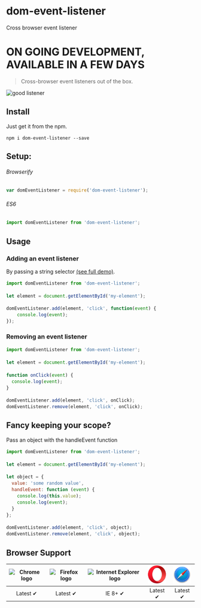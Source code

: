 # dom-event-listener
Cross browser event listener

# ON GOING DEVELOPMENT, AVAILABLE IN A FEW DAYS

> Cross-browser event listeners out of the box.

![good listener](https://cloud.githubusercontent.com/assets/398893/10718224/dfc25f6c-7b2a-11e5-9d3d-75b35e8603c8.jpg)

## Install

Just get it from the npm.

```
npm i dom-event-listener --save
```

## Setup:

###### Browserify

```js
var domEventListener = require('dom-event-listener');
```

###### ES6

```js
import domEventListener from 'dom-event-listener';
```

## Usage

### Adding an event listener

By passing a string selector [(see full demo)](https://github.com/zenorocha/good-listener/blob/master/demo/selector.html).

```js
import domEventListener from 'dom-event-listener';

let element = document.getElementById('my-element');

domEventListener.add(element, 'click', function(event) {
    console.log(event);
});
```

### Removing an event listener

```js
import domEventListener from 'dom-event-listener';

let element = document.getElementById('my-element');

function onClick(event) {
  console.log(event);
}

domEventListener.add(element, 'click', onClick);
domEventListener.remove(element, 'click', onClick);
```

## Fancy keeping your scope?

Pass an object with the handleEvent function

```js
import domEventListener from 'dom-event-listener';

let element = document.getElementById('my-element');

let object = {
  value: 'some random value',
  handleEvent: function (event) {
    console.log(this.value);
    console.log(event);
  }
};

domEventListener.add(element, 'click', object);
domEventListener.remove(element, 'click', object);
```

## Browser Support

| <img src="https://raw.githubusercontent.com/alrra/browser-logos/master/chrome/chrome_64x64.png" width="48px" height="48px" alt="Chrome logo"> | <img src="https://raw.githubusercontent.com/alrra/browser-logos/master/firefox/firefox_64x64.png" width="48px" height="48px" alt="Firefox logo"> | <img src="https://raw.githubusercontent.com/alrra/browser-logos/master/internet-explorer/internet-explorer_64x64.png" width="48px" height="48px" alt="Internet Explorer logo"> | <img src="https://raw.githubusercontent.com/alrra/browser-logos/master/opera/opera_64x64.png" width="48px" height="48px" alt="Opera logo"> | <img src="https://raw.githubusercontent.com/alrra/browser-logos/master/safari/safari_64x64.png" width="48px" height="48px" alt="Safari logo"> |
|:---:|:---:|:---:|:---:|:---:|
| Latest ✔ | Latest ✔ | IE 8+ ✔ | Latest ✔ | Latest ✔ |

